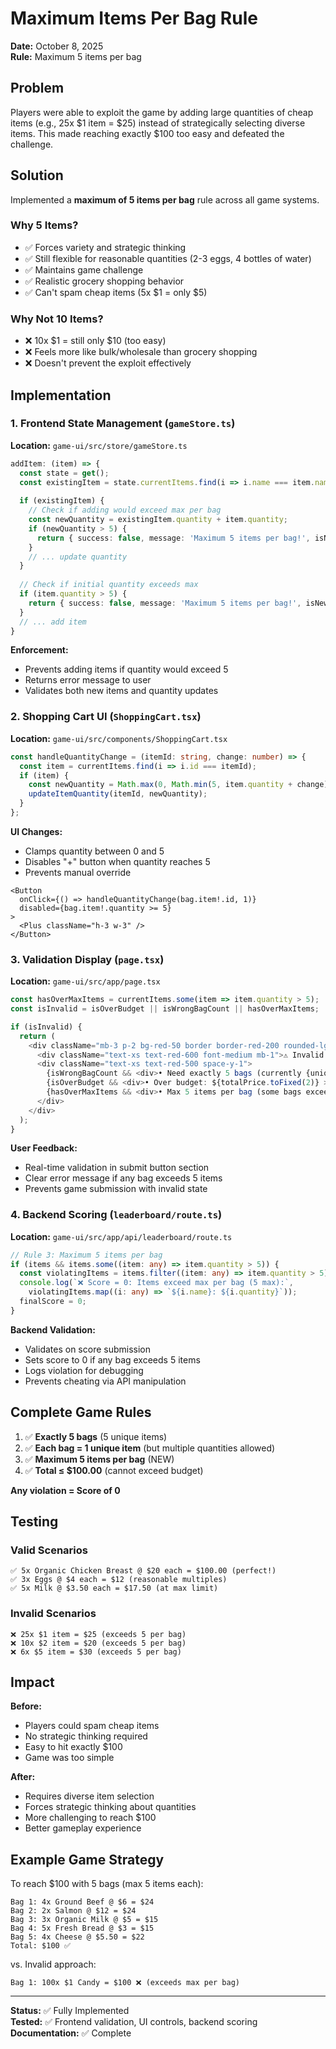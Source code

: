 # Maximum Items Per Bag Rule

**Date:** October 8, 2025  
**Rule:** Maximum 5 items per bag

## Problem

Players were able to exploit the game by adding large quantities of cheap items (e.g., 25x $1 item = $25) instead of strategically selecting diverse items. This made reaching exactly $100 too easy and defeated the challenge.

## Solution

Implemented a **maximum of 5 items per bag** rule across all game systems.

### Why 5 Items?
- ✅ Forces variety and strategic thinking
- ✅ Still flexible for reasonable quantities (2-3 eggs, 4 bottles of water)
- ✅ Maintains game challenge
- ✅ Realistic grocery shopping behavior
- ✅ Can't spam cheap items (5x $1 = only $5)

### Why Not 10 Items?
- ❌ 10x $1 = still only $10 (too easy)
- ❌ Feels more like bulk/wholesale than grocery shopping
- ❌ Doesn't prevent the exploit effectively

## Implementation

### 1. Frontend State Management (`gameStore.ts`)

**Location:** `game-ui/src/store/gameStore.ts`

```typescript
addItem: (item) => {
  const state = get();
  const existingItem = state.currentItems.find(i => i.name === item.name);
  
  if (existingItem) {
    // Check if adding would exceed max per bag
    const newQuantity = existingItem.quantity + item.quantity;
    if (newQuantity > 5) {
      return { success: false, message: 'Maximum 5 items per bag!', isNewItem: false };
    }
    // ... update quantity
  }
  
  // Check if initial quantity exceeds max
  if (item.quantity > 5) {
    return { success: false, message: 'Maximum 5 items per bag!', isNewItem: true };
  }
  // ... add item
}
```

**Enforcement:**
- Prevents adding items if quantity would exceed 5
- Returns error message to user
- Validates both new items and quantity updates

### 2. Shopping Cart UI (`ShoppingCart.tsx`)

**Location:** `game-ui/src/components/ShoppingCart.tsx`

```typescript
const handleQuantityChange = (itemId: string, change: number) => {
  const item = currentItems.find(i => i.id === itemId);
  if (item) {
    const newQuantity = Math.max(0, Math.min(5, item.quantity + change));
    updateItemQuantity(itemId, newQuantity);
  }
};
```

**UI Changes:**
- Clamps quantity between 0 and 5
- Disables "+" button when quantity reaches 5
- Prevents manual override

```tsx
<Button
  onClick={() => handleQuantityChange(bag.item!.id, 1)}
  disabled={bag.item!.quantity >= 5}
>
  <Plus className="h-3 w-3" />
</Button>
```

### 3. Validation Display (`page.tsx`)

**Location:** `game-ui/src/app/page.tsx`

```typescript
const hasOverMaxItems = currentItems.some(item => item.quantity > 5);
const isInvalid = isOverBudget || isWrongBagCount || hasOverMaxItems;

if (isInvalid) {
  return (
    <div className="mb-3 p-2 bg-red-50 border border-red-200 rounded-lg">
      <div className="text-xs text-red-600 font-medium mb-1">⚠️ Invalid Game - Score will be 0:</div>
      <div className="text-xs text-red-500 space-y-1">
        {isWrongBagCount && <div>• Need exactly 5 bags (currently {uniqueItems})</div>}
        {isOverBudget && <div>• Over budget: ${totalPrice.toFixed(2)} > $100.00</div>}
        {hasOverMaxItems && <div>• Max 5 items per bag (some bags exceed limit)</div>}
      </div>
    </div>
  );
}
```

**User Feedback:**
- Real-time validation in submit button section
- Clear error message if any bag exceeds 5 items
- Prevents game submission with invalid state

### 4. Backend Scoring (`leaderboard/route.ts`)

**Location:** `game-ui/src/app/api/leaderboard/route.ts`

```typescript
// Rule 3: Maximum 5 items per bag
if (items && items.some((item: any) => item.quantity > 5)) {
  const violatingItems = items.filter((item: any) => item.quantity > 5);
  console.log(`❌ Score = 0: Items exceed max per bag (5 max):`, 
    violatingItems.map((i: any) => `${i.name}: ${i.quantity}`));
  finalScore = 0;
}
```

**Backend Validation:**
- Validates on score submission
- Sets score to 0 if any bag exceeds 5 items
- Logs violation for debugging
- Prevents cheating via API manipulation

## Complete Game Rules

1. ✅ **Exactly 5 bags** (5 unique items)
2. ✅ **Each bag = 1 unique item** (but multiple quantities allowed)
3. ✅ **Maximum 5 items per bag** (NEW)
4. ✅ **Total ≤ $100.00** (cannot exceed budget)

**Any violation = Score of 0**

## Testing

### Valid Scenarios
```
✅ 5x Organic Chicken Breast @ $20 each = $100.00 (perfect!)
✅ 3x Eggs @ $4 each = $12 (reasonable multiples)
✅ 5x Milk @ $3.50 each = $17.50 (at max limit)
```

### Invalid Scenarios
```
❌ 25x $1 item = $25 (exceeds 5 per bag)
❌ 10x $2 item = $20 (exceeds 5 per bag)
❌ 6x $5 item = $30 (exceeds 5 per bag)
```

## Impact

**Before:**
- Players could spam cheap items
- No strategic thinking required
- Easy to hit exactly $100
- Game was too simple

**After:**
- Requires diverse item selection
- Forces strategic thinking about quantities
- More challenging to reach $100
- Better gameplay experience

## Example Game Strategy

To reach $100 with 5 bags (max 5 items each):

```
Bag 1: 4x Ground Beef @ $6 = $24
Bag 2: 2x Salmon @ $12 = $24
Bag 3: 3x Organic Milk @ $5 = $15
Bag 4: 5x Fresh Bread @ $3 = $15
Bag 5: 4x Cheese @ $5.50 = $22
Total: $100 ✅
```

vs. Invalid approach:
```
Bag 1: 100x $1 Candy = $100 ❌ (exceeds max per bag)
```

---

**Status:** ✅ Fully Implemented  
**Tested:** ✅ Frontend validation, UI controls, backend scoring  
**Documentation:** ✅ Complete

